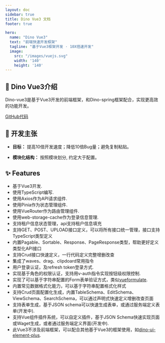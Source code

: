 ```yaml
---
layout: doc
sidebar: true
title: Dino Vue3 文档
footer: true

hero:
  name: "Dino Vue3"
  text: "前端快速开发框架"
  tagline: "基于Vue3框架开发 · 10X倍速开发"
  image:
    src: "/images/vuejs.svg"
    width: '140'
    height: '140'
---
```

<script setup>
import { VPHomeHero } from 'vitepress/theme'
</script>

<VPHomeHero  style="padding-left:0" />

## 🦖 Dino Vue3介绍
Dino-vue3是基于Vue3开发的前端框架，和Dino-spring框架配合，实现更高效的功能开发。

[GitHub代码](https://github.com/dino-proj/dino-vue3)

## 🎯 开发主张

- **目标：** 提高10倍开发速度；降低10倍Bug量；避免复制粘贴。

- **模块化结构：** 按照模块划分, 约定大于配置。

## ✨ Features
  - 基于Vue3开发.
  - 使用TypeScript编写.
  - 使用Axios作为API请求组件.
  - 使用Pinia作为状态管理组件.
  - 使用VueRouter作为路由管理组件.
  - 使用web-storage-cache作为登录信息管理.
  - 支持租户信息状态管理，api支持租户信息填充
  - 支持GET、POST、UPLOAD接口定义，可以将所有接口统一管理，接口支持TypeScript类型定义
  - 内置Pagable、Sortable、Response、PageResponse类型，帮助更好定义类型化API接口
  - 支持Crud接口快速定义，一行代码定义完整增删改查
  - 集成了waves、drag、clipdoard常用指令
  - 用户登录认证，及refresh token登录方式.
  - 实现基于角色的权限认证，支持用v-auth指令实现按钮级权限控制.
  - 实现了可以基于字符串配置的Form表单验证方式，类似[vueformulate](https://vueformulate.com/).
  - 内置常见数据格式化能力，可以基于字符串配置格式化样式
  - 支持Crud页面配置化生成，内置TableSchema、EditSchema、ViewSchema、SearchSchema，可以通过声明式快速定义增删改查页面
  - 支持表单生成，基于JSON schema可以快速生成表单，或通过服务端定义表单(开发中).
  - 支持Vue组件插件系统，可以自定义插件，基于JSON Schema快速实现页面或Waget生成，或者通过服务端定义界面(开发中).
  - 此Vue3不涉及前端框架，可以配合其他基于Vue3的框架使用，如[dino-ui-element-plus](https://gitee.com/dino-proj/dino-ui-element-plus).

